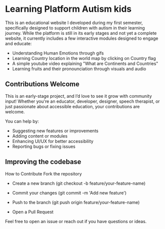 # Learning Platform Autism kids
This is an educational website I developed during my first semester, specifically designed to support children with autism in their learning journey. While the platform is still in its early stages and not yet a complete website, it currently includes a few interactive modules designed to engage and educate:
- Understanding Human Emotions through gifs
- Learning Country location in the world map by clicking on Country flag
- A simple youtube video explaining "What are Continents and Countries"
- Learning fruits and their pronounciation through visuals and audio

## Contributions Welcome
This is an early-stage project, and I’d love to see it grow with community input!
Whether you're an educator, developer, designer, speech therapist, or just passionate about accessible education, your contributions are welcome.

You can help by:
- Suggesting new features or improvements
- Adding content or modules
- Enhancing UI/UX for better accessibility
- Reporting bugs or fixing issues

## Improving the codebase

How to Contribute
Fork the repository

- Create a new branch (git checkout -b feature/your-feature-name)

- Commit your changes (git commit -m 'Add new feature')

- Push to the branch (git push origin feature/your-feature-name)

- Open a Pull Request

Feel free to open an issue or reach out if you have questions or ideas. 
